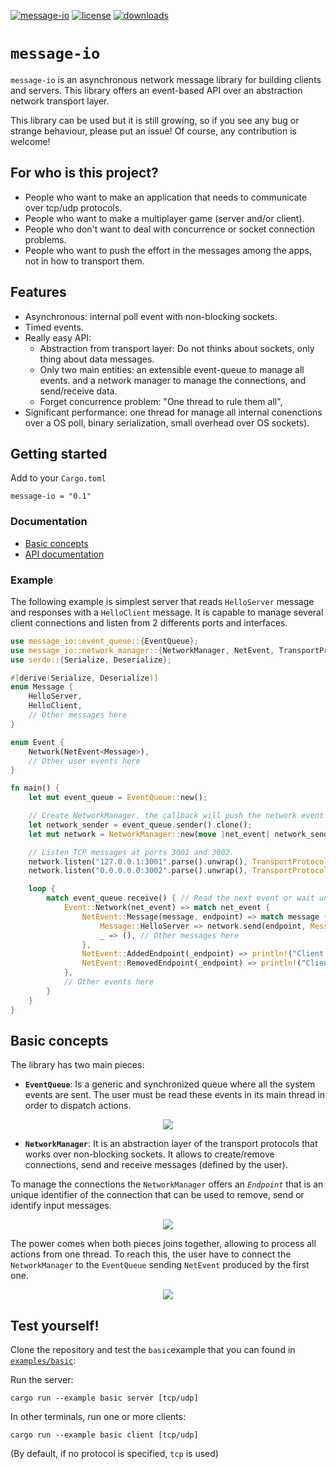 [![message-io](https://img.shields.io/crates/v/message-io)](https://crates.io/crates/message-io)
[![license](https://img.shields.io/crates/l/message-io)](https://www.apache.org/licenses/LICENSE-2.0.txt)
[![downloads](https://img.shields.io/crates/d/message-io)](https://crates.io/crates/message-io)

# `message-io`
`message-io` is an asynchronous network message library for building clients and servers.
This library offers an event-based API over an abstraction network transport layer.

This library can be used but it is still growing, so if you see any bug or strange behaviour, please put an issue!
Of course, any contribution is welcome!

## For who is this project?
- People who want to make an application that needs to communicate over tcp/udp protocols.
- People who want to make a multiplayer game (server and/or client).
- People who don't want to deal with concurrence or socket connection problems.
- People who want to push the effort in the messages among the apps, not in how to transport them.

## Features
- Asynchronous: internal poll event with non-blocking sockets.
- Timed events.
- Really easy API:
  - Abstraction from transport layer: Do not thinks about sockets, only thing about data messages.
  - Only two main entities: an extensible event-queue to manage all events.
    and a network manager to manage the connections, and send/receive data.
  - Forget concurrence problem: "One thread to rule them all",
- Significant performance: one thread for manage all internal conenctions over a OS poll, binary serialization, small overhead over OS sockets).

## Getting started
Add to your `Cargo.toml`
```
message-io = "0.1"
```

### Documentation
- [Basic concepts](#basic-concepts)
- [API documentation](https://docs.rs/message-io/)

### Example
The following example is simplest server that reads `HelloServer` message
and responses with a `HelloClient` message.
It is capable to manage several client connections and listen from 2 differents ports and interfaces.

```rust
use message_io::event_queue::{EventQueue};
use message_io::network_manager::{NetworkManager, NetEvent, TransportProtocol};
use serde::{Serialize, Deserialize};

#[derive(Serialize, Deserialize)]
enum Message {
    HelloServer,
    HelloClient,
    // Other messages here
}

enum Event {
    Network(NetEvent<Message>),
    // Other user events here
}

fn main() {
    let mut event_queue = EventQueue::new();

    // Create NetworkManager, the callback will push the network event into the event queue
    let network_sender = event_queue.sender().clone();
    let mut network = NetworkManager::new(move |net_event| network_sender.send(Event::Network(net_event)));

    // Listen TCP messages at ports 3001 and 3002.
    network.listen("127.0.0.1:3001".parse().unwrap(), TransportProtocol::Tcp).unwrap();
    network.listen("0.0.0.0.0:3002".parse().unwrap(), TransportProtocol::Tcp).unwrap();

    loop {
        match event_queue.receive() { // Read the next event or wait until have it.
            Event::Network(net_event) => match net_event {
                NetEvent::Message(message, endpoint) => match message {
                    Message::HelloServer => network.send(endpoint, Message::HelloClient).unwrap(),
                    _ => (), // Other messages here
                },
                NetEvent::AddedEndpoint(_endpoint) => println!("Client connected"),
                NetEvent::RemovedEndpoint(_endpoint) => println!("Client disconnected"),
            },
            // Other events here
        }
    }
}
```

## Basic concepts
The library has two main pieces:

- **`EventQueue`**:
Is a generic and synchronized queue where all the system events are sent.
The user must be read these events in its main thread in order to dispatch actions.

<p align="center">
  <img src="https://docs.google.com/drawings/d/e/2PACX-1vQr06OL40IWagXWHoyytUIlR1SHoahYE0Pkj6r0HmokaUMW4ojC5MV2OViFO9m-2jDqrDokPJ62oSzg/pub?w=837&h=313"/>
</p>

- **`NetworkManager`**:
It is an abstraction layer of the transport protocols that works over non-blocking sockets.
It allows to create/remove connections, send and receive messages (defined by the user).

To manage the connections the `NetworkManager` offers an *`Endpoint`* that is an unique identifier of the connection
that can be used to remove, send or identify input messages.

<p align="center">
  <img src="https://docs.google.com/drawings/d/e/2PACX-1vS3y1BKwPHjoFqtHm2pqfmvxr0JRQIzeRJim9s2UOrOIS74cGwlyqxnH4_DHVXTverziCjPzl6FtQMe/pub?w=586&h=273"/>
</p>

The power comes when both pieces joins together, allowing to process all actions from one thread.
To reach this, the user have to connect the `NetworkManager` to the `EventQueue` sending `NetEvent` produced by the first one.

<p align="center">
  <img src="https://docs.google.com/drawings/d/e/2PACX-1vT6IuBVr4mLbdNfs2yZayqqUJ04PsuqG27Ce3Vdr0ZG8ItX3slISoKVxyndybaYPIS5oFZ6N4TljrKQ/pub?w=701&h=383"/>
</p>

## Test yourself!
Clone the repository and test the `basic`example that you can found in [`examples/basic`](examples/basic):

Run the server:
```
cargo run --example basic server [tcp/udp]
```
In other terminals, run one or more clients:
```
cargo run --example basic client [tcp/udp]
```
(By default, if no protocol is specified, `tcp` is used)

